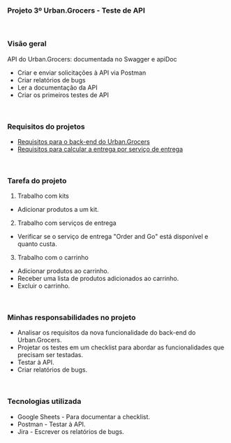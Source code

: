 ### Projeto 3º Urban.Grocers - Teste de API

<br clear="both">

### Visão geral
API do Urban.Grocers: documentada no Swagger e apiDoc

-  Criar e enviar solicitações à API via Postman
-  Criar relatórios de bugs
-  Ler a documentação da API
-  Criar os primeiros testes de API

<br clear="both">

### Requisitos do projetos
- [Requisitos para o back-end do Urban.Grocers](https://github.com/mfabiojrs/Urban.Grocers-Teste-de-API/blob/main/requisito/Requisitos_para_o_back-end_do_Urban.grocers.pdf "Requisitos para o back-end do Urban.Grocers")
- [Requisitos para calcular a entrega por serviço de entrega](https://github.com/mfabiojrs/Urban.Grocers-Teste-de-API/blob/main/requisito/Os_Requisitos_para_Calcular_a_Entrega_via_Servios_de_Entrega.pdf "Requisitos para calcular a entrega por serviço de entrega")

<br clear="both">

### Tarefa do projeto
1. Trabalho com kits
-  Adicionar produtos a um kit.

2. Trabalho com serviços de entrega
-  Verificar se o serviço de entrega "Order and Go" está disponível e quanto custa.

3. Trabalho com o carrinho
-  Adicionar produtos ao carrinho.
-  Receber uma lista de produtos adicionados ao carrinho.
-  Excluir o carrinho.

<br clear="both">

### Minhas responsabilidades no projeto
-  Analisar os requisitos da nova funcionalidade do back-end do Urban.Grocers.
-  Projetar os testes em um checklist para abordar as funcionalidades que precisam ser testadas.
-  Testar à API.
-  Criar relatórios de bugs.

<br clear="both">

### Tecnologias utilizada
-  Google Sheets - Para documentar a checklist.
-  Postman - Testar à API.
-  Jira - Escrever os relatórios de bugs.
